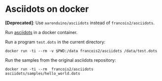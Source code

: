 # Asciidots on docker

**[Deprecated]**: Use `aaronduino/asciidots` instead of `francois2/asciidots`.

Run [asciidots][] in a docker container.

Run a program `test.dots` in the current directory:

    docker run -ti --rm -v $PWD:/data francois2/asciidots /data/test.dots

Run the samples from the original asciidots repository:

    docker run -ti --rm  francois2/asciidots asciidots/samples/hello_world.dots

[asciidots]: https://github.com/aaronduino/asciidots
